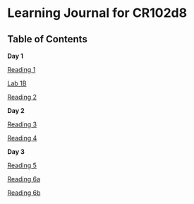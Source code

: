 # Learning Journal for CR102d8
## Table of Contents

__Day 1__

[Reading 1](reading01.md)

[Lab 1B](labo1b.md)

[Reading 2](reading02.md)

__Day 2__

[Reading 3](reading03.md)

[Reading 4](reading04.md)

__Day 3__

[Reading 5](reading05.md)

[Reading 6a](reading06a.md)

[Reading 6b](reading06b.md)
